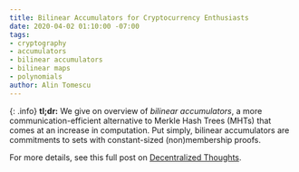 ```yaml
---
title: Bilinear Accumulators for Cryptocurrency Enthusiasts
date: 2020-04-02 01:10:00 -07:00
tags:
- cryptography
- accumulators
- bilinear accumulators
- bilinear maps
- polynomials
author: Alin Tomescu
---
```


{: .info}
**tl;dr:** We give on overview of _bilinear accumulators_, a more communication-efficient alternative to Merkle Hash Trees (MHTs) that comes at an increase in computation.
Put simply, bilinear accumulators are commitments to sets with constant-sized (non)membership proofs.

<!-- more -->

For more details, see this full post on [Decentralized Thoughts](https://decentralizedthoughts.github.io/2020-04-02-bilinear-accumulators-for-cryptocurrency/).
